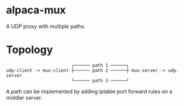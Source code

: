 alpaca-mux
==========

A UDP proxy with multiple paths.

# Topology

```
                         ┌────── path 1 ──────┐
udp-client -> mux-client ┼────── path 2 ──────┼ mux-server -> udp-server
                         └────── path 3 ──────┘
```

A path can be implemented by adding iptable port forward rules on a middler server.
